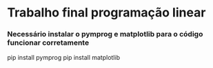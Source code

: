 # Trabalho final programação linear

### Necessário instalar o pymprog e matplotlib para o código funcionar corretamente
pip install pymprog
pip install matplotlib